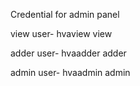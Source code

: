 Credential for admin panel

view user-
hvaview
view

adder user-
hvaadder
adder

admin user-
hvaadmin
admin

